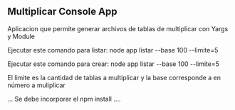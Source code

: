 ## Multiplicar Console App

Aplicacion que permite generar archivos de tablas de multiplicar con Yargs y  Module

Ejecutar este comando para listar:
node app listar --base 100 --limite=5

Ejecutar este comando para crear:
node app listar --base 100 --limite=5

El limite es la cantidad de tablas a multiplicar y la base corresponde a en número a muliplicar

...
Se debe incorporar el npm install
....